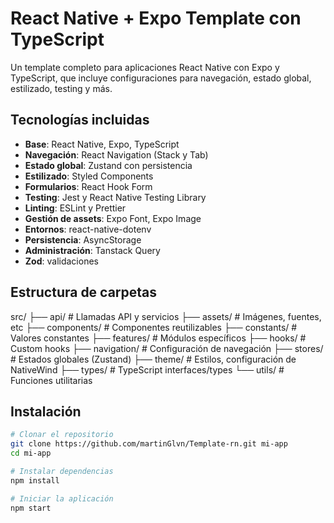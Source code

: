 # React Native + Expo Template con TypeScript

Un template completo para aplicaciones React Native con Expo y TypeScript, que incluye configuraciones para navegación, estado global, estilizado, testing y más.

## Tecnologías incluidas

- **Base**: React Native, Expo, TypeScript
- **Navegación**: React Navigation (Stack y Tab)
- **Estado global**: Zustand con persistencia
- **Estilizado**: Styled Components
- **Formularios**: React Hook Form
- **Testing**: Jest y React Native Testing Library
- **Linting**: ESLint y Prettier
- **Gestión de assets**: Expo Font, Expo Image
- **Entornos**: react-native-dotenv
- **Persistencia**: AsyncStorage
- **Administración**: Tanstack Query
- **Zod**: validaciones

## Estructura de carpetas
src/
  ├── api/           # Llamadas API y servicios
  ├── assets/        # Imágenes, fuentes, etc
  ├── components/    # Componentes reutilizables
  ├── constants/     # Valores constantes
  ├── features/      # Módulos específicos
  ├── hooks/         # Custom hooks
  ├── navigation/    # Configuración de navegación
  ├── stores/        # Estados globales (Zustand)
  ├── theme/         # Estilos, configuración de NativeWind
  ├── types/         # TypeScript interfaces/types
  └── utils/         # Funciones utilitarias

## Instalación

```bash
# Clonar el repositorio
git clone https://github.com/martinGlvn/Template-rn.git mi-app
cd mi-app

# Instalar dependencias
npm install

# Iniciar la aplicación
npm start
